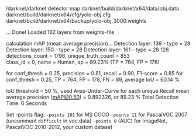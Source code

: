 !darknet/darknet detector map darknet/build/darknet/x64/data/obj.data darknet/build/darknet/x64/cfg/yolo-obj.cfg darknet/build/darknet/x64/backup/yolo-obj_3000.weights

...
Done! Loaded 162 layers from weights-file 

 calculation mAP (mean average precision)...
 Detection layer: 139 - type = 28 
 Detection layer: 150 - type = 28 
 Detection layer: 161 - type = 28 
128
 detections_count = 1798, unique_truth_count = 853  
class_id = 0, name = Human, ap = 89.23%   	 (TP = 764, FP = 178) 

 for conf_thresh = 0.25, precision = 0.81, recall = 0.90, F1-score = 0.85 
 for conf_thresh = 0.25, TP = 764, FP = 178, FN = 89, average IoU = 60.14 % 

 IoU threshold = 50 %, used Area-Under-Curve for each unique Recall 
 mean average precision (mAP@0.50) = 0.892326, or 89.23 % 
Total Detection Time: 6 Seconds

Set -points flag:
 `-points 101` for MS COCO 
 `-points 11` for PascalVOC 2007 (uncomment `difficult` in voc.data) 
 `-points 0` (AUC) for ImageNet, PascalVOC 2010-2012, your custom dataset
